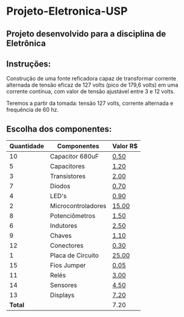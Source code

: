 # Projeto-Eletronica-USP
## Projeto desenvolvido para a disciplina de Eletrônica
## Instruções:
Construção de uma fonte reficadora capaz de transformar corrente alternada de tensão eficaz de 127 volts (pico de 179,6 volts) em uma corrente contínua, com valor de tensão ajustável entre 3 e 12 volts.

Teremos a partir da tomada: tensão 127 volts, corrente alternada e frequência de 60 hz.
## Escolha dos componentes:
| Quantidade | Componentes       | Valor R$ |
|------------|-------------------|----------|
| 10         |   Capacitor 680uF     | [0.50](https://produto.mercadolivre.com.br/MLB-1329526998-capacitor-eletrolitico-680uf-x-25v-105-10-pecas-_JM#position=1&search_layout=grid&type=item&tracking_id=e3802299-ff00-42ad-964e-d3a5aee62ea2)|
| 5          |   Capacitores     | [1.20](https://exemplo.com/preco2)|
| 3          | Transistores      | [2.00](https://exemplo.com/preco3)|
| 7          | Diodos            | [0.70](https://exemplo.com/preco4)|
| 4          | LED's             | [0.90](https://exemplo.com/preco5)|
| 2          | Microcontroladores| [15.00](https://exemplo.com/preco6)|
| 8          | Potenciômetros    | [1.50](https://exemplo.com/preco7)|
| 6          | Indutores         | [2.50](https://exemplo.com/preco8)|
| 9          | Chaves            | [1.10](https://exemplo.com/preco9)|
| 12         | Conectores        | [0.30](https://exemplo.com/preco10)|
| 1          | Placa de Circuito | [25.00](https://exemplo.com/preco11)|
| 15         | Fios Jumper       | [0.05](https://exemplo.com/preco12)|
| 11         | Relés             | [3.00](https://exemplo.com/preco13)|
| 14         | Sensores          | [4.50](https://exemplo.com/preco14)|
| 13         | Displays          | [7.20](https://exemplo.com/preco15)|
| **Total**  |                   | 7.20     |


